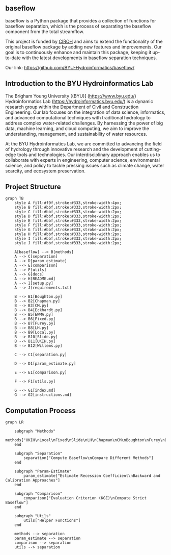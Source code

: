 ## baseflow

baseflow is a Python package that provides a collection of functions for baseflow separation, which is the process of separating the baseflow component from the total streamflow.

This project is funded by [CIROH](https://ciroh.ua.edu/) and aims to extend the functionality of the original baseflow package by adding new features and improvements. Our goal is to continuously enhance and maintain this package, keeping it up-to-date with the latest developments in baseflow separation techniques.


Our link: https://github.com/BYU-Hydroinformatics/baseflow/

## Introduction to the BYU Hydroinformatics Lab
The Brigham Young University [(BYU)] (https://www.byu.edu/) Hydroinformatics Lab (https://hydroinformatics.byu.edu/) is a dynamic research group within the Department of Civil and Construction Engineering. Our lab focuses on the integration of data science, informatics, and advanced computational techniques with traditional hydrology to address complex water-related challenges. By harnessing the power of big data, machine learning, and cloud computing, we aim to improve the understanding, management, and sustainability of water resources.

At the BYU Hydroinformatics Lab, we are committed to advancing the field of hydrology through innovative research and the development of cutting-edge tools and technologies. Our interdisciplinary approach enables us to collaborate with experts in engineering, computer science, environmental science, and policy to tackle pressing issues such as climate change, water scarcity, and ecosystem preservation.


## Project Structure

```mermaid
graph TB
    style A fill:#f9f,stroke:#333,stroke-width:4px;
    style B fill:#bbf,stroke:#333,stroke-width:2px;
    style C fill:#bbf,stroke:#333,stroke-width:2px;
    style D fill:#bbf,stroke:#333,stroke-width:2px;
    style E fill:#bbf,stroke:#333,stroke-width:2px;
    style F fill:#bbf,stroke:#333,stroke-width:2px;
    style G fill:#bbf,stroke:#333,stroke-width:2px;
    style H fill:#bbf,stroke:#333,stroke-width:2px;
    style I fill:#bbf,stroke:#333,stroke-width:2px;
    style J fill:#bbf,stroke:#333,stroke-width:2px;

    A[baseflow] --> B[methods]
    A --> C[separation]
    A --> D[param_estimate]
    A --> E[comparison]
    A --> F[utils]
    A --> G[docs]
    A --> H[README.md]
    A --> I[setup.py]
    A --> J[requirements.txt]

    B --> B1[Boughton.py]
    B --> B2[Chapman.py]
    B --> B3[CM.py]
    B --> B4[Eckhardt.py]
    B --> B5[EWMA.py]
    B --> B6[Fixed.py]
    B --> B7[Furey.py]
    B --> B8[LH.py]
    B --> B9[Local.py]
    B --> B10[Slide.py]
    B --> B11[UKIH.py]
    B --> B12[Willems.py]

    C --> C1[separation.py]

    D --> D1[param_estimate.py]

    E --> E1[comparison.py]

    F --> F1[utils.py]

    G --> G1[index.md]
    G --> G2[instructions.md]

```

## Computation Process


```mermaid
graph LR

    subgraph "Methods"
        methods["UKIH\nLocal\nFixed\nSlide\nLH\nChapman\nCM\nBoughton\nFurey\nEckhardt\nEWMA\nWillems"]
    end

    subgraph "Separation"
        separation["Compute Baseflow\nCompare Different Methods"]
    end

    subgraph "Param-Estimate"
        param_estimate["Estimate Recession Coefficient\nBackward and Calibration Approaches"]
    end

    subgraph "Comparison"
        comparison["Evaluation Criterion (KGE)\nCompute Strict Baseflow"]
    end

    subgraph "Utils"
        utils["Helper Functions"]
    end

    methods --> separation
    param_estimate --> separation
    comparison --> separation
    utils --> separation
```